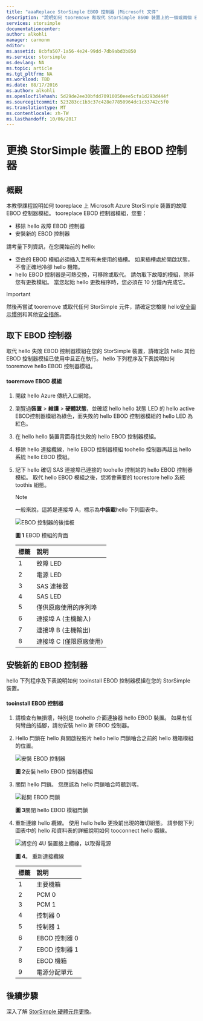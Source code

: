 ```yaml
---
title: "aaaReplace StorSimple EBOD 控制器 |Microsoft 文件"
description: "說明如何 tooremove 和取代 StorSimple 8600 裝置上的一個或兩個 EBOD 控制器。"
services: storsimple
documentationcenter: 
author: alkohli
manager: carmonm
editor: 
ms.assetid: 8cbfa507-1a56-4e24-99dd-7db9abd3b850
ms.service: storsimple
ms.devlang: NA
ms.topic: article
ms.tgt_pltfrm: NA
ms.workload: TBD
ms.date: 08/17/2016
ms.author: alkohli
ms.openlocfilehash: 5d29de2ee30bfdd70910050eee5cfa1d293d444f
ms.sourcegitcommit: 523283cc1b3c37c428e77850964dc1c33742c5f0
ms.translationtype: MT
ms.contentlocale: zh-TW
ms.lasthandoff: 10/06/2017
---
```

# <a name="replace-an-ebod-controller-on-your-storsimple-device"></a>更換 StorSimple 裝置上的 EBOD 控制器
## <a name="overview"></a>概觀
本教學課程說明如何 tooreplace 上 Microsoft Azure StorSimple 裝置的故障 EBOD 控制器模組。 tooreplace EBOD 控制器模組，您要：

* 移除 hello 故障 EBOD 控制器
* 安裝新的 EBOD 控制器

請考量下列資訊，在您開始前的 hello:

* 空白的 EBOD 模組必須插入至所有未使用的插槽。 如果插槽處於開啟狀態，不會正確地冷卻 hello 機箱。
* hello EBOD 控制器是可熱交換，可移除或取代。 請勿取下故障的模組，除非您有更換模組。 當您起始 hello 更換程序時，您必須在 10 分鐘內完成它。

> [!IMPORTANT]
> 然後再嘗試 tooremove 或取代任何 StorSimple 元件，請確定您檢閱 hello[安全圖示慣例](storsimple-safety.md#safety-icon-conventions)和其他[安全措施](storsimple-safety.md)。
> 
> 

## <a name="remove-an-ebod-controller"></a>取下 EBOD 控制器
取代 hello 失敗 EBOD 控制器模組在您的 StorSimple 裝置，請確定該 hello 其他 EBOD 控制器模組已使用中且正在執行。 hello 下列程序及下表說明如何 tooremove hello EBOD 控制器模組。

#### <a name="tooremove-an-ebod-module"></a>tooremove EBOD 模組
1. 開啟 hello Azure 傳統入口網站。
2. 瀏覽過**裝置** > **維護** > **硬體狀態**，並確認 hello hello 狀態 LED 的 hello active EBOD控制器模組為綠色，而失敗的 hello EBOD 控制器模組的 hello LED 為紅色。
3. 在 hello hello 裝置背面尋找失敗的 hello EBOD 控制器模組。
4. 移除 hello 連接纜線，hello EBOD 控制器模組 toohello 控制器再超出 hello 系統 hello EBOD 模組。
5. 記下 hello 確切 SAS 連接埠已連接的 toohello 控制站的 hello EBOD 控制器模組。 取代 hello EBOD 模組之後，您將會需要的 toorestore hello 系統 toothis 組態。 
   
   > [!NOTE]
   > 一般來說，這將是連接埠 A，標示為**中裝載**hello 下列圖表中。
   > 
   > 
   
    ![EBOD 控制器的後擋板](./media/storsimple-ebod-controller-replacement/IC741049.png)
   
     **圖 1** EBOD 模組的背面
   
   | 標籤 | 說明 |
   |:--- |:--- |
   | 1 |故障 LED |
   | 2 |電源 LED |
   | 3 |SAS 連接器 |
   | 4 |SAS LED |
   | 5 |僅供原廠使用的序列埠 |
   | 6 |連接埠 A (主機輸入) |
   | 7 |連接埠 B (主機輸出) |
   | 8 |連接埠 C (僅限原廠使用) |

## <a name="install-a-new-ebod-controller"></a>安裝新的 EBOD 控制器
hello 下列程序及下表說明如何 tooinstall EBOD 控制器模組在您的 StorSimple 裝置。

#### <a name="tooinstall-an-ebod-controller"></a>tooinstall EBOD 控制器
1. 請檢查有無損壞，特別是 toohello 介面連接器 hello EBOD 裝置。 如果有任何彎曲的插腳，請勿安裝 hello 新 EBOD 控制器。
2. Hello 閂鎖在 hello 與開啟投影片 hello hello 閂鎖嚙合之前的 hello 機箱模組的位置。
   
    ![安裝 EBOD 控制器](./media/storsimple-ebod-controller-replacement/IC741050.png)
   
    **圖 2**安裝 hello EBOD 控制器模組
3. 關閉 hello 閂鎖。 您應該為 hello 閂鎖嚙合時聽到喀。
   
    ![鬆開 EBOD 閂鎖](./media/storsimple-ebod-controller-replacement/IC741047.png)
   
    **圖 3**關閉 hello EBOD 模組閂鎖
4. 重新連線 hello 纜線。 使用 hello hello 更換前出現的確切組態。 請參閱下列圖表中的 hello 和資料表的詳細說明如何 tooconnect hello 纜線。
   
    ![將您的 4U 裝置接上纜線，以取得電源](./media/storsimple-ebod-controller-replacement/IC770723.png)
   
    **圖 4**。 重新連接纜線
   
   | 標籤 | 說明 |
   |:--- |:--- |
   | 1 |主要機箱 |
   | 2 |PCM 0 |
   | 3 |PCM 1 |
   | 4 |控制器 0 |
   | 5 |控制器 1 |
   | 6 |EBOD 控制器 0 |
   | 7 |EBOD 控制器 1 |
   | 8 |EBOD 機箱 |
   | 9 |電源分配單元 |

## <a name="next-steps"></a>後續步驟
深入了解 [StorSimple 硬體元件更換](storsimple-hardware-component-replacement.md)。

